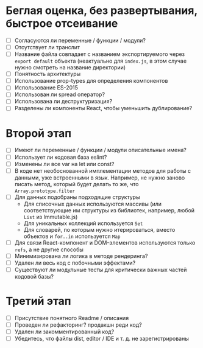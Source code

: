 # Беглая оценка, без развертывания, быстрое отсеивание
- [ ] Согласуются ли переменные / функции / модули?
- [ ] Отсутствует ли транслит
- [ ] Название файла совпадает с названием экспортируемого через `export default` объекта (неактуально для `index.js`, в этом случае нужно смотреть на название директории)
- [ ] Понятность архитектуры
- [ ] Использование prop-types для определения компонентов
- [ ] Использование ES-2015
- [ ] Использован ли spread оператор?
- [ ] Использована ли деструктуризация?
- [ ] Разделены ли компоненты React, чтобы уменьшить дублирование?

# Второй этап
- [ ] Имеют ли переменные / функции / модули описательные имена?
- [ ] Использует ли кодовая база eslint?
- [ ] Изменены ли все var на let или const?
- [ ] В коде нет необоснованной имплементации методов для работы с данными, уже встроенными в язык. Например, не нужно заново писать метод, который будет делать то же, что `Array.prototype.filter`
- [ ] Для данных подобраны подходящие структуры
  - Для списочных данных используются массивы (или соответствующие им структуры из библиотек, например, любой `List` из Immutable.js)
  - Для уникальных коллекций используется `Set`
  - Для словарей, по которым нужно итерироваться, вместо объектов и `for..in` используется `Map`
- [ ] Для связи React-компонент и DOM-элементов используются только `refs`, а не другие способы
- [ ] Минимизирована ли логика в методе рендеринга?
- [ ] Удален ли весь код с побочными эффектами?
- [ ] Существуют ли модульные тесты для критически важных частей кодовой базы?

# Третий этап
- [ ] Присутствие понятного Readme / описания
- [ ] Проведен ли рефакторинг? продакшн реди код?
- [ ] Удален ли закомментированный код?
- [ ] Убедитесь, что файлы dist, editor / IDE и т. д. не зарегистрированы
